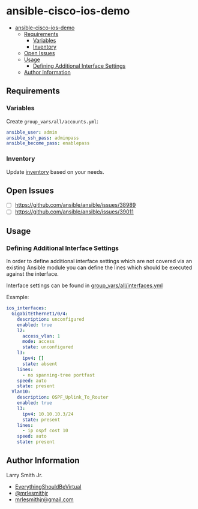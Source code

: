 # ansible-cisco-ios-demo

<!-- TOC -->

- [ansible-cisco-ios-demo](#ansible-cisco-ios-demo)
  - [Requirements](#requirements)
    - [Variables](#variables)
    - [Inventory](#inventory)
  - [Open Issues](#open-issues)
  - [Usage](#usage)
    - [Defining Additional Interface Settings](#defining-additional-interface-settings)
  - [Author Information](#author-information)

<!-- /TOC -->

## Requirements

### Variables

Create `group_vars/all/accounts.yml`:

```yaml
ansible_user: admin
ansible_ssh_pass: adminpass
ansible_become_pass: enablepass
```

### Inventory

Update [inventory](hosts.yml) based on your needs.

## Open Issues

- [ ] <https://github.com/ansible/ansible/issues/38989>
- [ ] <https://github.com/ansible/ansible/issues/39011>

## Usage

### Defining Additional Interface Settings

In order to define additional interface settings which are not covered via
an existing Ansible module you can define the lines which should be executed
against the interface.

Interface settings can be found in [group_vars/all/interfaces.yml](group_vars/all/interfaces.yml)

Example:

```yaml
ios_interfaces:
  GigabitEthernet1/0/4:
    description: unconfigured
    enabled: true
    l2:
      access_vlan: 1
      mode: access
      state: unconfigured
    l3:
      ipv4: []
      state: absent
    lines:
      - no spanning-tree portfast
    speed: auto
    state: present
  Vlan10:
    description: OSPF_Uplink_To_Router
    enabled: true
    l3:
      ipv4: 10.10.10.3/24
      state: present
    lines:
      - ip ospf cost 10
    speed: auto
    state: present
```

## Author Information

Larry Smith Jr.

- [EverythingShouldBeVirtual](http://everythingshouldbevirtual.com)
- [@mrlesmithjr](https://twitter.com/mrlesmithjr)
- [mrlesmithjr@gmail.com](mailto:mrlesmithjr@gmail.com)
